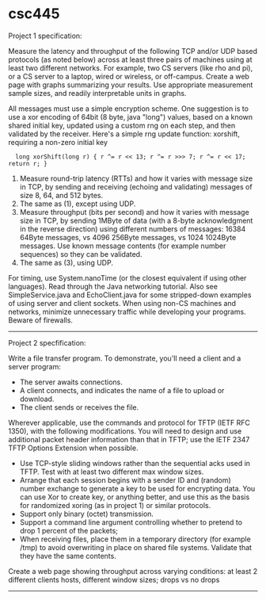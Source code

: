 # csc445

Project 1 specification: 

Measure the latency and throughput of the following TCP and/or UDP based protocols (as noted below) across at least three pairs of machines using at least two different networks. For example, two CS servers (like rho and pi), or a CS server to a laptop, wired or wireless, or off-campus. Create a web page with graphs summarizing your results. Use appropriate measurement sample sizes, and readily interpretable units in graphs.

All messages must use a simple encryption scheme. One suggestion is to use a xor encoding of 64bit (8 byte, java "long") values, based on a known shared initial key, updated using a custom rng on each step, and then validated by the receiver. Here's a simple rng update function: xorshift, requiring a non-zero initial key

      long xorShift(long r) { r ^= r << 13; r ^= r >>> 7; r ^= r << 17; return r; }
    

1) Measure round-trip latency (RTTs) and how it varies with message size in TCP, by sending and receiving (echoing and validating) messages of size 8, 64, and 512 bytes.
2) The same as (1), except using UDP.
3) Measure throughput (bits per second) and how it varies with message size in TCP, by sending 1MByte of data (with a 8-byte acknowledgment in the reverse direction) using different numbers of messages:        16384 64Byte messages, vs 4096 256Byte messages, vs 1024 1024Byte messages. Use known message contents (for example number sequences) so they can be validated.
4) The same as (3), using UDP. 

For timing, use System.nanoTime (or the closest equivalent if using other languages). Read through the Java networking tutorial. Also see SimpleService.java and EchoClient.java for some stripped-down examples of using server and client sockets. When using non-CS machines and networks, minimize unnecessary traffic while developing your programs. Beware of firewalls.

---------------------------------------------------------------------------------------------------------------------------------------------------------------------------------------------------------

Project 2 specfification: 

Write a file transfer program. To demonstrate, you'll need a client and a server program:

- The server awaits connections.
- A client connects, and indicates the name of a file to upload or download.
- The client sends or receives the file. 

Wherever applicable, use the commands and protocol for TFTP (IETF RFC 1350), with the following modifications. You will need to design and use additional packet header information than that in TFTP; use the IETF 2347 TFTP Options Extension when possible.

- Use TCP-style sliding windows rather than the sequential acks used in TFTP. Test with at least two different max window sizes.
- Arrange that each session begins with a sender ID and (random) number exchange to generate a key to be used for encrypting data. You can use Xor to create key, or anything better, and use this as the       basis for randomized xoring (as in project 1) or similar protocols.
- Support only binary (octet) transmission.
- Support a command line argument controlling whether to pretend to drop 1 percent of the packets;
- When receiving files, place them in a temporary directory (for example /tmp) to avoid overwriting in place on shared file systems. Validate that they have the same contents. 

Create a web page showing throughput across varying conditions: at least 2 different clients hosts, different window sizes; drops vs no drops

----------------------------------------------------------------------------------------------------------------------------------------------------------------------------------------------------------
